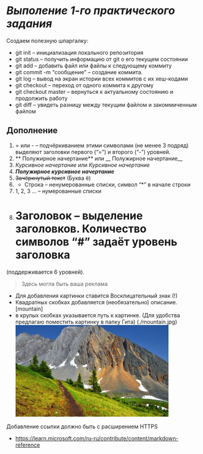 # *Выполение 1-го практического задания*

Создаем полезную шпаргалку:

* git init – инициализация локального репозитория
* git status – получить информацию от git о его текущем состоянии
* git add – добавить файл или файлы к следующему коммиту
* git commit -m “сообщение” – создание коммита.
* git log – вывод на экран истории всех коммитов с их хеш-кодами
* git checkout – переход от одного коммита к другому
* git checkout master – вернуться к актуальному состоянию и продолжить работу
* git diff – увидеть разницу между текущим файлом и закоммиченным файлом

## Дополнение

1. = или - – подчёркиванием этими символами (не менее 3 подряд) выделяют заголовки первого
(“=”) и второго (“-”) уровней.
2. ** Полужирное начертание** или __ Полужирное начертание__
3. *Курсивное начертание* или _Курсивное начертание_
4. ***Полужирное курсивное начертание***
5. ~~Зачёркнутый текст~~ (Буква ё)
6. * Строка – ненумерованные списки, символ “*” в начале строки
7. 1, 2, 3 … – нумерованные списки
8. # Заголовок – выделение заголовков. Количество символов “#” задаёт уровень заголовка
(поддерживается 6 уровней).

> Здесь могла быть ваша реклама

* Для добавления картинки ставится Восклицательный знак (!)
* Квадратных скобках добавляется (необязательно) описание.  [mountain]
* в крулых скобках указывается путь к картинке. (Для удобства предлагаю поместить картинку в папку Гита)
(./mountain.jpg)
![mountain](./mountain.jpg)

Добавление ссылки должно быть с расширением HTTPS

* https://learn.microsoft.com/ru-ru/contribute/content/markdown-reference